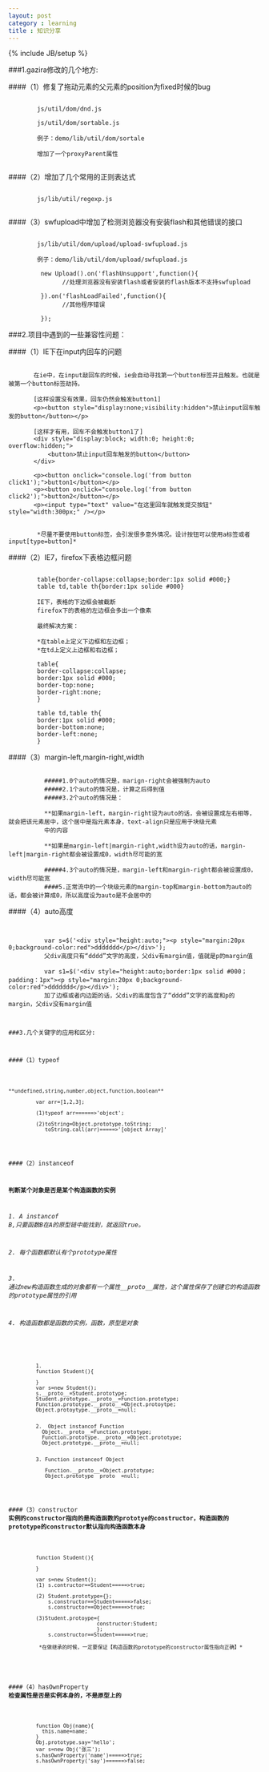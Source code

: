 ```yaml
---
layout: post
category : learning
title : 知识分享
---
```

{% include JB/setup %}

###1.gazira修改的几个地方:

####（1）修复了拖动元素的父元素的position为fixed时候的bug
<pre><code>
        js/util/dom/dnd.js

        js/util/dom/sortable.js

        例子：demo/lib/util/dom/sortale

        增加了一个proxyParent属性
		</code></pre>
		
####（2）增加了几个常用的正则表达式
<pre><code>
        js/lib/util/regexp.js
		</code></pre>

####（3）swfupload中增加了检测浏览器没有安装flash和其他错误的接口
<pre><code>
        js/lib/util/dom/upload/upload-swfupload.js

        例子：demo/lib/util/dom/upload/swfupload.js

         new Upload().on('flashUnsupport',function(){
               //处理浏览器没有安装flash或者安装的flash版本不支持swfupload

         }).on('flashLoadFailed',function(){
               //其他程序错误

         });	
</code></pre>	

###2.项目中遇到的一些兼容性问题：

####（1）IE下在input内回车的问题
<pre><code>
       在ie中，在input敲回车的时候，ie会自动寻找第一个button标签并且触发。也就是被第一个button标签劫持。

       [这样设置没有效果，回车仍然会触发button1]
       &lt;p&gt;&lt;button style="display:none;visibility:hidden"&gt;禁止input回车触发的button&lt;/button&gt;&lt;/p&gt;

       [这样才有用，回车不会触发button1了]
       &lt;div style="display:block; width:0; height:0; overflow:hidden;"&gt;
           &lt;button&gt;禁止input回车触发的button&lt;/button&gt;
       &lt;/div&gt;

       &lt;p&gt;&lt;button onclick="console.log('from button click1');"&gt;button1&lt;/button&gt;&lt;/p&gt;
       &lt;p&gt;&lt;button onclick="console.log('from button click2');"&gt;button2&lt;/button&gt;&lt;/p&gt;
       &lt;p&gt;&lt;input type="text" value="在这里回车就触发提交按钮" style="width:300px;" /&gt;&lt;/p&gt;


        *尽量不要使用button标签，会引发很多意外情况。设计按钮可以使用a标签或者input[type=button]*
</code></pre>

####（2）IE7，firefox下表格边框问题
<pre><code>
        table{border-collapse:collapse;border:1px solid #000;}
        table td,table th{border:1px solide #000}

        IE下，表格的下边框会被截断
        firefox下的表格的左边框会多出一个像素

        最终解决方案：

        *在table上定义下边框和左边框；
        *在td上定义上边框和右边框；

        table{
        border-collapse:collapse;
        border:1px solid #000;
        border-top:none;
        border-right:none;
        }

        table td,table th{
        border:1px solid #000;
        border-bottom:none;
        border-left:none;
        }
</code></pre>

####（3）margin-left,margin-right,width
<pre><code>
          #####1.0个auto的情况是，marign-right会被强制为auto
          #####2.1个auto的情况是，计算之后得到值
          #####3.2个auto的情况是：

          **如果margin-left，margin-right设为auto的话，会被设置成左右相等，就会把该元素居中，这个居中是指元素本身，text-align只是应用于块级元素
          中的内容

          **如果是margin-left|margin-right,width设为auto的话，margin-left|margin-right都会被设置成0，width尽可能的宽

          #####4.3个auto的情况是，margin-left和margin-right都会被设置成0，width尽可能宽
          ####5.正常流中的一个块级元素的margin-top和margin-bottom为auto的话，都会被计算成0，所以高度设为auto是不会居中的
</code></pre>

####（4）auto高度
<pre><code>

          var s=$('&lt;div style="height:auto;"&gt;&lt;p style="margin:20px 0;background-color:red"&gt;ddddddd&lt;/p&gt;&lt;/div&gt;');
          父div高度只有“dddd”文字的高度，父div有margin值，值就是p的margin值

          var s1=$('&lt;div style="height:auto;border:1px solid #000；padding：1px"&gt;&lt;p style="margin:20px 0;background-color:red"&gt;ddddddd&lt;/p&gt;&lt;/div&gt;');
          加了边框或者内边距的话，父div的高度包含了“dddd”文字的高度和p的margin，父div没有margin值
</code&gt;</pre>
		  
###3.几个关键字的应用和区分:

####（1）typeof
<pre><code>
**undefined,string,number,object,function,boolean**

         var arr=[1,2,3];

         (1)typeof arr======>'object';

         (2)toString=Object.prototype.toString;
            toString.call(arr)=====>'[object Array]'
</code></pre>

####（2）instanceof

**判断某个对象是否是某个构造函数的实例**

*1. A instancof B,只要函数B在A的原型链中能找到，就返回true。*

  *2. 每个函数都默认有个prototype属性*

  *3. 通过new构造函数生成的对象都有一个属性__proto__属性，这个属性保存了创建它的构造函数的prototype属性的引用*

  *4. 构造函数都是函数的实例，函数，原型是对象*
  <pre><code>

         1.
         function Student(){

         }
         var s=new Student();
         s.__proto__=Student.prototype;
         Student.prototype.__proto__=Function.prototype;
         Function.prototype.__proto__=Object.protoytpe;
         Object.protoytype.__proto__=null;


         2.  Object instancof Function
           Object.__proto__=Function.prototype;
           Function.prototype.__proto__=Object.prototype;
           Object.prototype.__proto__=null;


         3. Function instanceof Object

            Function.__proto__=Object.prototype;
            Object.prototype__proto__=null;
</code></pre>


####（3）constructor
**实例的constructor指向的是构造函数的prototye的constructor，构造函数的prototype的constructor默认指向构造函数本身**
<pre><code>
         function Student(){

         }

         var s=new Student();
         (1) s.contructor==Student=====>true;

         (2) Student.prototype={};
             s.constructor==Student=====>false;
             s.constructor==Object=====>true;

         (3)Student.protoype={
                             constructor:Student;
                             };
             s.constructor==Student=====>true;

          *在做继承的时候，一定要保证【构造函数的prototype的constructor属性指向正确】*
		  </code></pre>

####（4）hasOwnProperty
**检查属性是否是实例本身的，不是原型上的**
<pre><code>
         function Obj(name){
           this.name=name;
         }
         Obj.prototype.say='hello';
         var s=new Obj('张三');
         s.hasOwnProperty('name')=====>true;
         s.hasOwnProperty('say')======>false;
</code></pre>
		 












































